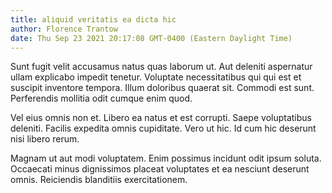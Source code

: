 ```yaml
---
title: aliquid veritatis ea dicta hic
author: Florence Trantow
date: Thu Sep 23 2021 20:17:08 GMT-0400 (Eastern Daylight Time)
---
```

Sunt fugit velit accusamus natus quas laborum ut. Aut deleniti aspernatur ullam explicabo impedit tenetur. Voluptate necessitatibus qui qui est et suscipit inventore tempora. Illum doloribus quaerat sit. Commodi est sunt. Perferendis mollitia odit cumque enim quod.

 Vel eius omnis non et. Libero ea natus et est corrupti. Saepe voluptatibus deleniti. Facilis expedita omnis cupiditate. Vero ut hic. Id cum hic deserunt nisi libero rerum.

 Magnam ut aut modi voluptatem. Enim possimus incidunt odit ipsum soluta. Occaecati minus dignissimos placeat voluptates et ea nesciunt deserunt omnis. Reiciendis blanditiis exercitationem.